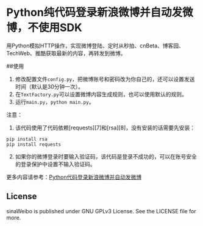 # Python纯代码登录新浪微博并自动发微博，不使用SDK

用Python模拟HTTP操作，实现微博登陆、定时从秒拍、cnBeta、博客园、TechWeb、推酷获取最新的内容，再转发到微博。


##使用

1.  修改配置文件`config.py`，把微博账号和密码改为你自己的，还可以设置发送时间（默认是30分钟一次）。
2.  在`TextFactory.py`可以设置微博内容生成规则，也可以使用默认的规则。
3.  运行`main.py`，`python main.py`。

注意：
1. 该代码使用了代码依赖[requests][7]和[rsa][8]，没有安装的话需要先安装：

```
pip install rsa
pip install requests
```

2. 如果你的微博登录时要输入验证码，该代码是登录不成功的，可以在账号安全的登录保护中设置不输入验证码。

更多内容请参考：[Python代码登录新浪微博并自动发微博](http://zh.5long.me/2015/code-login-sina-weibo-update-weibo/ )

## License

sinaWeibo is published under GNU GPLv3 License. See the LICENSE file for more.
